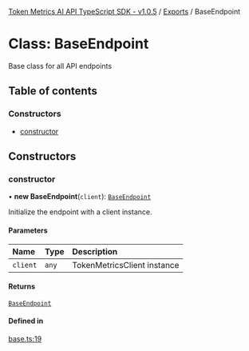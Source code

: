 [Token Metrics AI API TypeScript SDK - v1.0.5](../README.md) / [Exports](../modules.md) / BaseEndpoint

# Class: BaseEndpoint

Base class for all API endpoints

## Table of contents

### Constructors

- [constructor](BaseEndpoint.md#constructor)

## Constructors

### constructor

• **new BaseEndpoint**(`client`): [`BaseEndpoint`](BaseEndpoint.md)

Initialize the endpoint with a client instance.

#### Parameters

| Name | Type | Description |
| :------ | :------ | :------ |
| `client` | `any` | TokenMetricsClient instance |

#### Returns

[`BaseEndpoint`](BaseEndpoint.md)

#### Defined in

[base.ts:19](https://github.com/token-metrics/tmai-api-sdk-javascript/blob/ad1a6be01cc667f1988de9933d7cf75a657e9d1f/src/base.ts#L19)
